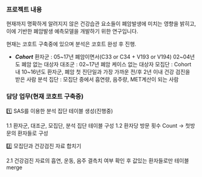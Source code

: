 ### 프로젝트 내용

현재까지 명확하게 알려지지 않은 건강습관 요소들이 폐암발생에 미치는 영향을 밝히고, 이에 기반한 폐암발생 예측모델을 개발하기 위한 연구입니다.

현재는 코호트 구축중에 있으며 분석은 코호트 완성 후 진행.

- ***Cohort***
환자군 : 05~17년 폐암이면서(C33 or C34 + V193 or V194)  02~04년도 폐암 없는 대상자
대조군 : 02~17년 폐암 케이스 없는 대상자
모집단 : Cohort 내 10~16년도 환자군, 폐암 첫 진단일과 가장 가까운 전/후 2년 이내 건강 검진을 받은 사람
분석 집단 : 모집단 중에서 흡연량, 음주량, MET계산이 되는 사람

### 담당 업무(현재 코호트 구축중)

1️⃣ SAS를 이용한 분석 집단 테이블 생성(진행중)

1.1 환자군, 대조군, 모집단, 분석 집단 테이블 구성 
1.2 환자당 방문 횟수 Count → 첫방문의 환자들로 구성

2️⃣ 모집단과 건강검진 자료 합치기

2.1 건강검진 자료의 흡연, 운동, 음주 결측치 여부 확인 후 값있는 환자들로만 테이블 merge
